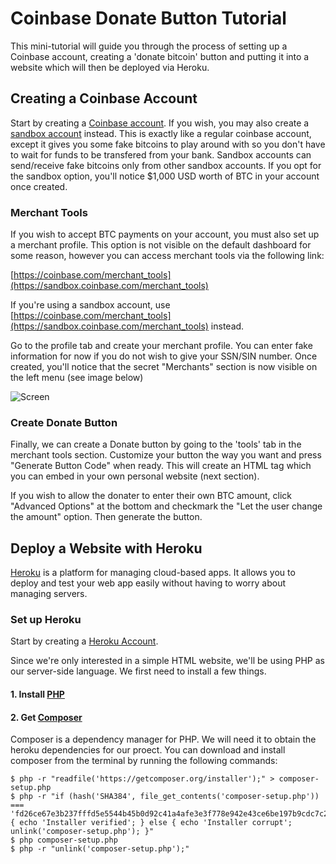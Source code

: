 # Coinbase Donate Button Tutorial
This mini-tutorial will guide you through the process of setting up a Coinbase account, creating a 'donate bitcoin' button and 
putting it into a website which will then be deployed via Heroku.


## Creating a Coinbase Account
Start by creating a [Coinbase account](https://www.coinbase.com/signup). If you wish, you may also create a [sandbox account](https://sandbox.coinbase.com/) instead. This is exactly like a regular coinbase account, except it gives you some fake bitcoins to play around with so you don't have to wait for funds to be transfered from your bank. Sandbox accounts can send/receive fake bitcoins only from other sandbox accounts. 
If you opt for the sandbox option, you'll notice $1,000 USD worth of BTC in your account once created. 

### Merchant Tools
If you wish to accept BTC payments on your account, you must also set up a merchant profile. This option is not visible on the default dashboard for some reason, however you can access merchant tools via the following link:

[https://coinbase.com/merchant_tools](https://sandbox.coinbase.com/merchant_tools)

If you're using a sandbox account, use [https://coinbase.com/merchant_tools](https://sandbox.coinbase.com/merchant_tools) instead.

Go to the profile tab and create your merchant profile. You can enter fake information for now if you do not wish to give your SSN/SIN number.
Once created, you'll notice that the secret "Merchants" section is now visible on the left menu (see image below)

![Screen](http://i.imgur.com/mNhRY65.png)

### Create Donate Button
Finally, we can create a Donate button by going to the 'tools' tab in the merchant tools section.
Customize your button the way you want and press "Generate Button Code" when ready. This will create an HTML tag which you can embed in your own personal website (next section). 

If you wish to allow the donater to enter their own BTC amount, click "Advanced Options" at the bottom and checkmark the "Let the user change the amount" option. Then generate the button. 


## Deploy a Website with Heroku
[Heroku](https://www.heroku.com/) is a platform for managing cloud-based apps. It allows you to deploy and test your web app easily without having to worry about managing servers. 

### Set up Heroku
Start by creating a [Heroku Account](https://toolbelt.heroku.com/).

Since we're only interested in a simple HTML website, we'll be using PHP as our server-side language. We first need to install a few things.

#### 1. Install [PHP](http://php.net/)

#### 2. Get [Composer](https://getcomposer.org/)
Composer is a dependency manager for PHP. We will need it to obtain the heroku dependencies for our proect. 
You can download and install composer from the terminal by running the following commands:

```
$ php -r "readfile('https://getcomposer.org/installer');" > composer-setup.php
$ php -r "if (hash('SHA384', file_get_contents('composer-setup.php')) === 'fd26ce67e3b237fffd5e5544b45b0d92c41a4afe3e3f778e942e43ce6be197b9cdc7c251dcde6e2a52297ea269370680') { echo 'Installer verified'; } else { echo 'Installer corrupt'; unlink('composer-setup.php'); }"
$ php composer-setup.php
$ php -r "unlink('composer-setup.php');" 
```



